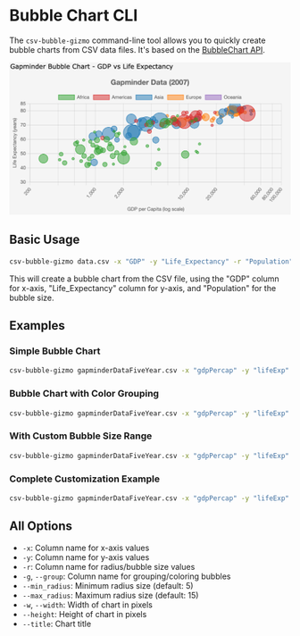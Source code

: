 # Bubble Chart CLI

The `csv-bubble-gizmo` command-line tool allows you to quickly create bubble charts from CSV data files. It's based on the [BubbleChart API](../api/bubbles.md).

![Sample Bubble Chart](../screenshots/bubblechart.png)

## Basic Usage

```bash
csv-bubble-gizmo data.csv -x "GDP" -y "Life_Expectancy" -r "Population"
```

This will create a bubble chart from the CSV file, using the "GDP" column for x-axis, "Life_Expectancy" column for y-axis, and "Population" for the bubble size.

## Examples

### Simple Bubble Chart

```bash
csv-bubble-gizmo gapminderDataFiveYear.csv -x "gdpPercap" -y "lifeExp" -r "pop"
```

### Bubble Chart with Color Grouping

```bash
csv-bubble-gizmo gapminderDataFiveYear.csv -x "gdpPercap" -y "lifeExp" -r "pop" -g "continent"
```

### With Custom Bubble Size Range

```bash
csv-bubble-gizmo gapminderDataFiveYear.csv -x "gdpPercap" -y "lifeExp" -r "pop" --min_radius 3 --max_radius 20
```

### Complete Customization Example

```bash
csv-bubble-gizmo gapminderDataFiveYear.csv -x "gdpPercap" -y "lifeExp" -r "pop" -g "continent" --min_radius 3 --max_radius 20 --width 800 --height 600 --title "Global Health & Wealth"
```

## All Options

- `-x`: Column name for x-axis values
- `-y`: Column name for y-axis values
- `-r`: Column name for radius/bubble size values
- `-g`, `--group`: Column name for grouping/coloring bubbles
- `--min_radius`: Minimum radius size (default: 5)
- `--max_radius`: Maximum radius size (default: 15)
- `-w`, `--width`: Width of chart in pixels
- `--height`: Height of chart in pixels
- `--title`: Chart title
